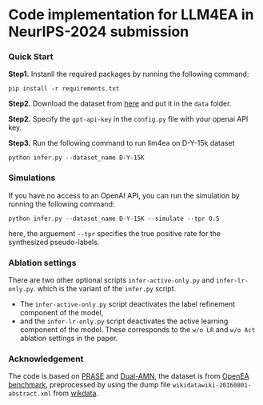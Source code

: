 # Code implementation for LLM4EA in NeurIPS-2024 submission

### Quick Start

**Step1.** Instanll the required packages by running the following command:

```
pip install -r requirements.txt
```

**Step2.** Download the dataset from [here](https://anonymous.4open.science/r/processedOpenEAData-3674/) and put it in the `data` folder.

**Step2.** Specify the `gpt-api-key` in the `config.py` file with your openai API key.

**Step3.** Run the following command to run llm4ea on D-Y-15k dataset

```
python infer.py --dataset_name D-Y-15K
```

### Simulations

If you have no access to an OpenAI API, you can run the simulation by running the following command:

```
python infer.py --dataset_name D-Y-15K --simulate --tpr 0.5
```

here, the arguement `--tpr` specifies the true positive rate for the synthesized pseudo-labels.

### Ablation settings

There are two other optional scripts `infer-active-only.py` and `infer-lr-only.py`. which is the variant of the `infer.py` script. 

- The `infer-active-only.py` script deactivates the label refinement component of the model, 
- and the `infer-lr-only.py` script deactivates the active learning component of the model. 
  These corresponds to the `w/o LR` and `w/o Act` ablation settings in the paper.

### Acknowledgement

The code is based on [PRASE](https://github.com/qizhyuan/PRASE-Python) and [Dual-AMN](https://github.com/MaoXinn/Dual-AMN), the dataset is from [OpenEA benchmark](https://github.com/nju-websoft/OpenEA), preprocessed by using the dump file `wikidatawiki-20160801-abstract.xml` from [wikdata](https://archive.org/download/wikidatawiki-20160801).